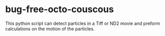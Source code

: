# bug-free-octo-couscous
This python script can detect particles in a Tiff or ND2 movie and preform calculations on the motion of the particles.
